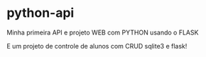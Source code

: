 # python-api
Minha primeira API e projeto WEB com PYTHON usando o FLASK

E um projeto de controle de alunos com CRUD sqlite3 e flask!

